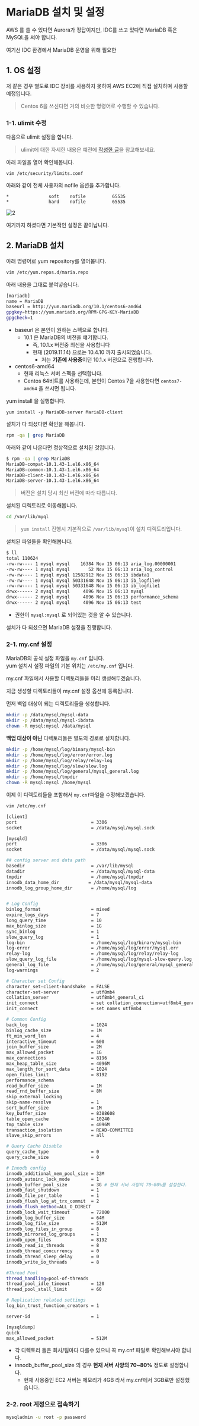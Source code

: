 # MariaDB 설치 및 설정

AWS 를 쓸 수 있다면 Aurora가 정답이지만, IDC를 쓰고 있다면 MariaDB 혹은 MySQL을 써야 합니다.  
  
여기선 IDC 환경에서 MariaDB 운영을 위해 필요한

## 1. OS 설정

저 같은 경우 별도로 IDC 장비를 사용하지 못하여 AWS EC2에 직접 설치하며 사용할 예정입니다.  

> Centos 6을 쓰신다면 거의 비슷한 명령어로 수행할 수 있습니다.

### 1-1. ulimit 수정

다음으로 ulimit 설정을 합니다.

> ulimit에 대한 자세한 내용은 예전에 [작성한 글](http://woowabros.github.io/experience/2018/04/17/linux-maxuserprocess-openfiles.html)을 참고해보세요.

아래 파일을 열어 확인해봅니다.

```
vim /etc/security/limits.conf
```

아래와 같이 전체 사용자의 nofile 옵션을 추가합니다.

```
*               soft    nofile          65535
*               hard    nofile          65535
```

![2](./images/2.png)

여기까지 하셨다면 기본적인 설정은 끝이납니다.  

## 2. MariaDB 설치

아래 명령어로 yum repository를 열어봅니다.

```bash
vim /etc/yum.repos.d/maria.repo
```

아래 내용을 그대로 붙여넣습니다.

```bash
[mariadb]
name = MariaDB
baseurl = http://yum.mariadb.org/10.1/centos6-amd64
gpgkey=https://yum.mariadb.org/RPM-GPG-KEY-MariaDB
gpgcheck=1
```

* baseurl 은 본인이 원하는 스펙으로 합니다.
  * 10.1 은 MariaDB의 버전을 얘기합니다.
    * 즉, 10.1.x 버전중 최신을 사용합니다
    * 현재 (2019.11.14) 으로는 10.4.10 까지 출시되었습니다.
      * 저는 **기존에 사용중**이던 10.1.x 버전으로 진행합니다.
* centos6-amd64
  * 현재 리눅스 서버 스펙을 선택합니다.
  * Centos 64비트를 사용하는데, 본인이 Centos 7을 사용한다면 ```centos7-amd64``` 을 쓰시면 됩니다.

yum install 을 실행합니다.

```
yum install -y MariaDB-server MariaDB-client
```

설치가 다 되셨다면 확인을 해봅니다.

```bash
rpm -qa | grep MariaDB
```

아래와 같이 나온다면 정상적으로 설치된 것입니다.

```bash
$ rpm -qa | grep MariaDB
MariaDB-compat-10.1.43-1.el6.x86_64
MariaDB-common-10.1.43-1.el6.x86_64
MariaDB-client-10.1.43-1.el6.x86_64
MariaDB-server-10.1.43-1.el6.x86_64
```

> 버전은 설치 당시 최신 버전에 따라 다릅니다.

설치된 디렉토리로 이동해봅니다.  

```bash
cd /var/lib/myql
```

> ```yum install``` 진행시 기본적으로 ```/var/lib/mysql```이 설치 디렉토리입니다.

설치된 파일들을 확인해봅니다.

```bash
$ ll
total 110624
-rw-rw---- 1 mysql mysql    16384 Nov 15 06:13 aria_log.00000001
-rw-rw---- 1 mysql mysql       52 Nov 15 06:13 aria_log_control
-rw-rw---- 1 mysql mysql 12582912 Nov 15 06:13 ibdata1
-rw-rw---- 1 mysql mysql 50331648 Nov 15 06:13 ib_logfile0
-rw-rw---- 1 mysql mysql 50331648 Nov 15 06:13 ib_logfile1
drwx------ 2 mysql mysql     4096 Nov 15 06:13 mysql
drwx------ 2 mysql mysql     4096 Nov 15 06:13 performance_schema
drwx------ 2 mysql mysql     4096 Nov 15 06:13 test
```

* 권한이 ```mysql:mysql``` 로 되어있는 것을 알 수 있습니다.

설치가 다 되셨으면 MariaDB 설정을 진행합니다.

### 2-1. my.cnf 설정

MariaDB의 공식 설정 파일을 ```my.cnf``` 입니다.  
yum 설치시 설정 파일의 기본 위치는 ```/etc/my.cnf``` 입니다.  
  
my.cnf 파일에서 사용할 디렉토리들을 미리 생성해두겠습니다.  
  
지금 생성할 디렉토리들이 my.cnf 설정 옵션에 등록됩니다.  
  
먼저 백업 대상이 되는 디렉토리들을 생성합니다.

```bash
mkdir -p /data/mysql/mysql-data
mkdir -p /data/mysql/mysql-ibdata
chown -R mysql:mysql /data/mysql
```

**백업 대상이 아닌** 디렉토리들은 별도의 경로로 설치합니다.

```bash
mkdir -p /home/mysql/log/binary/mysql-bin
mkdir -p /home/mysql/log/error/error.log
mkdir -p /home/mysql/log/relay/relay-log
mkdir -p /home/mysql/log/slow/slow.log
mkdir -p /home/mysql/log/general/mysql_general.log
mkdir -p /home/mysql/tmpdir
chown -R mysql:mysql /home/mysql
```

이제 이 디렉토리들을 포함해서 ```my.cnf```파일을 수정해보겠습니다.

```bash
vim /etc/my.cnf
```


```bash
[client]
port                            = 3306
socket                          = /data/mysql/mysql.sock

[mysqld]
port                            = 3306
socket                          = /data/mysql/mysql.sock

## config server and data path
basedir                         = /var/lib/mysql
datadir                         = /data/mysql/mysql-data
tmpdir                          = /home/mysql/tmpdir
innodb_data_home_dir           = /data/mysql/mysql-data
innodb_log_group_home_dir       = /home/mysql/log


# Log Config
binlog_format                   = mixed
expire_logs_days                = 7
long_query_time                 = 10
max_binlog_size                 = 1G
sync_binlog                     = 1
slow_query_log                  = 1
log-bin                         = /home/mysql/log/binary/mysql-bin
log-error                       = /home/mysql/log/error/mysql.err
relay-log                       = /home/mysql/log/relay/relay-log
slow_query_log_file             = /home/mysql/log/mysql-slow-query.log
general_log_file                = /home/mysql/log/general/mysql_general.log
log-warnings                    = 2

# Character set Config
character_set-client-handshake  = FALSE
character-set-server            = utf8mb4
collation_server                = utf8mb4_general_ci
init_connect                    = set collation_connection=utf8mb4_general_ci
init_connect                    = set names utf8mb4

# Common Config
back_log                        = 1024
binlog_cache_size               = 1M
ft_min_word_len                 = 4
interactive_timeout             = 600
join_buffer_size                = 2M
max_allowed_packet              = 1G
max_connections                 = 8196
max_heap_table_size             = 4096M
max_length_for_sort_data        = 1024
open_files_limit                = 8192
performance_schema
read_buffer_size                = 1M
read_rnd_buffer_size            = 8M
skip_external_locking
skip-name-resolve               = 1
sort_buffer_size                = 1M
key_buffer_size                 = 8388608
table_open_cache                = 10240
tmp_table_size                  = 4096M
transaction_isolation           = READ-COMMITTED
slave_skip_errors               = all

# Query Cache Disable
query_cache_type                = 0
query_cache_size                = 0

# Innodb config
innodb_additional_mem_pool_size = 32M
innodb_autoinc_lock_mode        = 1
innodb_buffer_pool_size         = 3G # 현재 서버 사양의 70~80%를 설정한다.
innodb_fast_shutdown            = 1
innodb_file_per_table           = 1
innodb_flush_log_at_trx_commit  = 2
innodb_flush_method=ALL_O_DIRECT
innodb_lock_wait_timeout        = 72000
innodb_log_buffer_size          = 64M
innodb_log_file_size            = 512M
innodb_log_files_in_group       = 8
innodb_mirrored_log_groups      = 1
innodb_open_files               = 8192
innodb_read_io_threads          = 8
innodb_thread_concurrency       = 0
innodb_thread_sleep_delay       = 0
innodb_write_io_threads         = 8

#Thread Pool
thread_handling=pool-of-threads
thread_pool_idle_timeout        = 120
thread_pool_stall_limit         = 60

# Replication related settings
log_bin_trust_function_creators = 1

server-id                       = 1 

[mysqldump]
quick
max_allowed_packet              = 512M

```

* 각 디렉토리 들은 회사/팀마다 다를수 있으니 꼭 my.cnf 파일로 확인해보셔야 합니다.
* innodb_buffer_pool_size 의 경우 **현재 서버 사양의 70~80%** 정도로 설정합니다.
  * 현재 사용중인 EC2 서버는 메모리가 4GB 라서 my.cnf에서 3GB로만 설정했습니다.

### 2-2. root 계정으로 접속하기

```bash
mysqladmin -u root -p password
```